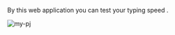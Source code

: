 By this web application you can test your typing speed .

![my-pj](https://github.com/this-4mirho3ein/TypingSpeedTest/assets/165039206/28399222-a589-4af4-98b5-b2487da28662)

